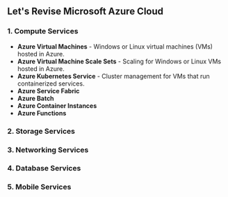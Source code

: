 ## Let's Revise Microsoft Azure Cloud

### 1. Compute Services
- <b>Azure Virtual Machines</b> - Windows or Linux virtual machines (VMs) hosted in Azure.
- <b>Azure Virtual Machine Scale Sets</b> - Scaling for Windows or Linux VMs hosted in Azure.
- <b>Azure Kubernetes Service</b> - Cluster management for VMs that run containerized services.
- <b>Azure Service Fabric</b>
- <b>Azure Batch</b>
- <b>Azure Container Instances</b>
- <b>Azure Functions</b>
### 2. Storage Services
### 3. Networking Services
### 4. Database Services
### 5. Mobile Services

